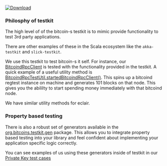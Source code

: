 [ ![Download](https://api.bintray.com/packages/bitcoin-s/bitcoin-s-core/bitcoin-s-testkit/images/download.svg) ](https://bintray.com/bitcoin-s/bitcoin-s-core/bitcoin-s-testkit/_latestVersion)

### Philosphy of testkit

The high level of of the bitcoin-s testkit is to mimic provide functionality to test 3rd party applications.

There are other examples of these in the Scala ecosystem like the `akka-testkit` and `slick-testkit`. 

We use this testkit to test bitcoin-s it self. For instance, our [BitcoindRpcClient](../bitcoind-rpc/src/main/scala/org/bitcoins/rpc/client/common/BitcoindRpcClient.scala) is tested with the functionality provided in the testkit. A quick example of a useful utility method is [BitcoindRpcTestUtil.startedBitcoindRpcClient()](src/main/scala/org/bitcoins/testkit/rpc/BitcoindRpcTestUtil.scala). This spins up a bitcoind regtest instance on machine and generates 101 blocks on that node. This gives you the abililty to start spending money immediately with that bitcoind node.

We have similar utility methods for eclair. 

### Property based testing
There is also a robust set of generators available in the [org.bitcoins.testkit.gen](src/main/scala/org/bitcoins/testkit/core/gen) package. This allows you to integrate property based testing into your library and feel confident about implementing your application specific logic correctly. 

You can see examples of us using these generators inside of testkit in our [Private Key test cases](../core-test/src/test/scala/org/bitcoins/core/crypto/ECPrivateKeySpec.scala)